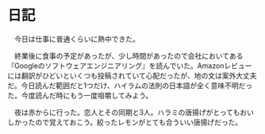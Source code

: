 # 日記

　今日は仕事に普通くらいに熱中できた。

　終業後に食事の予定があったが、少し時間があったので会社においてある『Googleのソフトウェアエンジニアリング』を読んでいた。Amazonレビューには翻訳がひどいといくつも投稿されていて心配だったが、地の文は案外大丈夫だ。今日読んだ範囲だと1つだけ、ハイラムの法則の日本語が全く意味不明だった。今度読んだ時にもう一度咀嚼してみよう。

　夜は赤からに行った。恋人とその同期と3人。ハラミの唐揚げがとってもおいしかったので覚えておこう。絞ったレモンがとても合ういい唐揚げだった。
